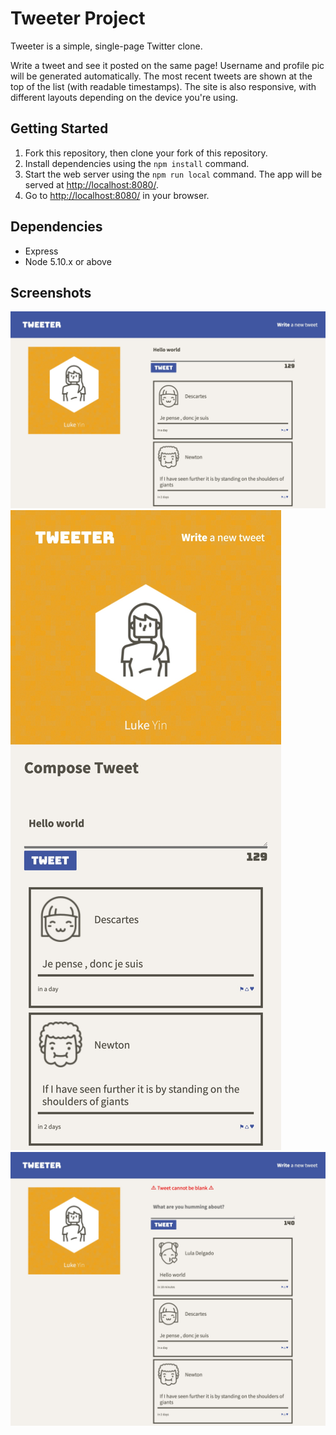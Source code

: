 # Tweeter Project

Tweeter is a simple, single-page Twitter clone.

Write a tweet and see it posted on the same page! Username and profile pic will be generated automatically. The most recent tweets are shown at the top of the list (with readable timestamps). The site is also responsive, with different layouts depending on the device you're using.

## Getting Started

1. Fork this repository, then clone your fork of this repository.
2. Install dependencies using the `npm install` command.
3. Start the web server using the `npm run local` command. The app will be served at <http://localhost:8080/>.
4. Go to <http://localhost:8080/> in your browser.

## Dependencies

- Express
- Node 5.10.x or above

## Screenshots

!["Screenshot of tweet compose box (desktop)"](https://github.com/SPARTAN-501/tweeter/blob/master/docs/compose-desktop.jpeg)
!["Screenshot of tweet compose box (mobile)"](https://github.com/SPARTAN-501/tweeter/blob/master/docs/compose-mobile.jpeg)
!["Screenshot of error with overflowing character counter"](https://github.com/SPARTAN-501/tweeter/blob/master/docs/error.jpeg)